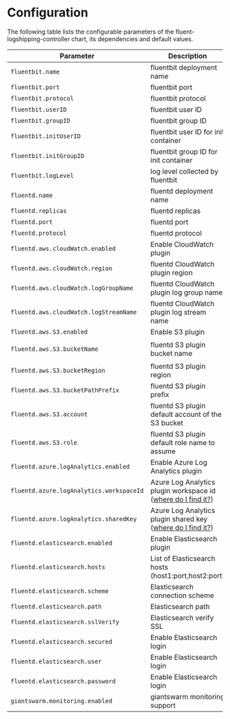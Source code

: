 # Configuration

The following table lists the configurable parameters of the fluent-logshipping-controller chart, its dependencies and default values.

| Parameter                                | Description                                                                       | Default           |
| ---------------------------------------- | --------------------------------------------------------------------------------- | ----------------- |
| `fluentbit.name`                         | fluentbit deployment name                                                         | `fluent-bit`      |
| `fluentbit.port`                         | fluentbit port                                                                    | `5170`            |
| `fluentbit.protocol`                     | fluentbit protocol                                                                | `TCP`             |
| `fluentbit.userID`                       | fluentbit user ID                                                                 | `1000`            |
| `fluentbit.groupID`                      | fluentbit group ID                                                                | `1000`            |
| `fluentbit.initUserID`                   | fluentbit user ID for init container                                              | `0`               |
| `fluentbit.initGroupID`                  | fluentbit group ID for init container                                             | `0`               |
| `fluentbit.logLevel`                     | log level collected by fluentbit                                                  | `info`            |
| `fluentd.name`                           | fluentd deployment name                                                           | `fluentd`         |
| `fluentd.replicas`                       | fluentd replicas                                                                  | `2`               |
| `fluentd.port`                           | fluentd port                                                                      | `24224`           |
| `fluentd.protocol`                       | fluentd protocol                                                                  | `TCP`             |
| `fluentd.aws.cloudWatch.enabled`         | Enable CloudWatch plugin                                                          | `false`           |
| `fluentd.aws.cloudWatch.region`          | fluentd CloudWatch plugin region                                                  | `eu-central-1`    |
| `fluentd.aws.cloudWatch.logGroupName`    | fluentd CloudWatch plugin log group name                                          | `my-cluster`      |
| `fluentd.aws.cloudWatch.logStreamName`   | fluentd CloudWatch plugin log stream name                                         | `example-stream`  |
| `fluentd.aws.S3.enabled`                 | Enable S3 plugin                                                                  | `false`           |
| `fluentd.aws.S3.bucketName`              | fluentd S3 plugin bucket name                                                     | `my-cluster-logs` |
| `fluentd.aws.S3.bucketRegion`            | fluentd S3 plugin region                                                          | `eu-central-1`    |
| `fluentd.aws.S3.bucketPathPrefix`        | fluentd S3 plugin prefix                                                          | `gs-`             |
| `fluentd.aws.S3.account`                 | fluentd S3 plugin default account of the S3 bucket                                | `0000000000`      |
| `fluentd.aws.S3.role`                    | fluentd S3 plugin default role name to assume                                     | `my-role`         |
| `fluentd.azure.logAnalytics.enabled`     | Enable Azure Log Analytics plugin                                                 | `false`           |
| `fluentd.azure.logAnalytics.workspaceId` | Azure Log Analytics plugin workspace id ([where do I find it?](Azure.md))         | ``                |
| `fluentd.azure.logAnalytics.sharedKey`   | Azure Log Analytics plugin shared key ([where do I find it?](Azure.md))           | ``                |
| `fluentd.elasticsearch.enabled`          | Enable Elasticsearch plugin                                                       | `false`           |
| `fluentd.elasticsearch.hosts`            | List of Elasticsearch hosts (host1:port,host2:port)                               | ``                |
| `fluentd.elasticsearch.scheme`           | Elasticsearch connection scheme                                                   | `https`           |
| `fluentd.elasticsearch.path`             | Elasticsearch path                                                                | `/`               |
| `fluentd.elasticsearch.sslVerify`        | Elasticsearch verify SSL                                                          | `true`            |
| `fluentd.elasticsearch.secured`          | Enable Elasticsearch login                                                        | `false`           |
| `fluentd.elasticsearch.user`             | Enable Elasticsearch login                                                        | ``                |
| `fluentd.elasticsearch.password`         | Enable Elasticsearch login                                                        | ``                |
| `giantswarm.monitoring.enabled`          | giantswarm monitoring support                                                     | `true`            |